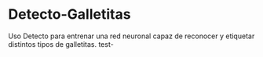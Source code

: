 # Detecto-Galletitas
Uso Detecto para entrenar una red neuronal capaz de reconocer y etiquetar distintos tipos de galletitas.
test-